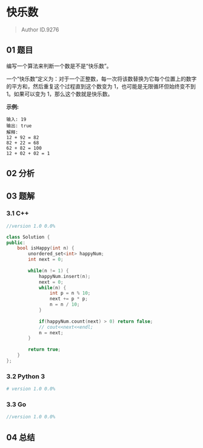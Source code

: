 # 快乐数
> Author ID.9276

## 01 题目

编写一个算法来判断一个数是不是“快乐数”。

一个“快乐数”定义为：对于一个正整数，每一次将该数替换为它每个位置上的数字的平方和，然后重复这个过程直到这个数变为 1，也可能是无限循环但始终变不到 1。如果可以变为 1，那么这个数就是快乐数。

**示例:** 

```
输入: 19
输出: true
解释: 
12 + 92 = 82
82 + 22 = 68
62 + 82 = 100
12 + 02 + 02 = 1
```

## 02 分析



## 03 题解

### 3.1 C++

```c++
//version 1.0 0.0%

class Solution {
public:
    bool isHappy(int n) {
        unordered_set<int> happyNum;
        int next = 0;
        
        while(n != 1) {
            happyNum.insert(n);
            next = 0;
            while(n) {
                int p = n % 10;
                next += p * p;
                n = n / 10;
            }
            
            if(happyNum.count(next) > 0) return false;
            // cout<<next<<endl;
            n = next;
        }
        
        return true;
    }
};
```

### 3.2 Python 3

```python
# version 1.0 0.0%

```

### 3.3 Go

```Go
//version 1.0 0.0%

```



## 04 总结


